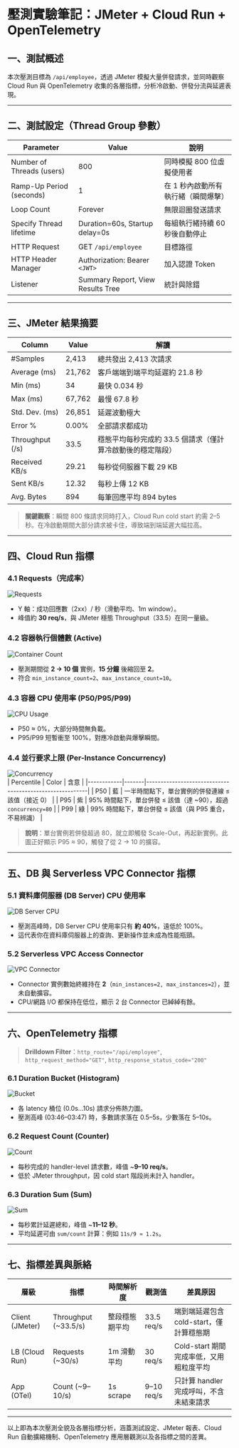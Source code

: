 # 壓測實驗筆記：JMeter + Cloud Run + OpenTelemetry

## 一、測試概述
本次壓測目標為 `/api/employee`，透過 JMeter 模擬大量併發請求，並同時觀察 Cloud Run 與 OpenTelemetry 收集的各層指標，分析冷啟動、併發分流與延遲表現。

---

## 二、測試設定（Thread Group 參數）

| Parameter                  | Value   | 說明                                            |
|----------------------------|---------|-------------------------------------------------|
| Number of Threads (users)  | 800     | 同時模擬 800 位虛擬使用者                        |
| Ramp-Up Period (seconds)   | 1       | 在 1 秒內啟動所有執行緒（瞬間爆擊）               |
| Loop Count                 | Forever | 無限迴圈發送請求                                 |
| Specify Thread lifetime    | Duration=60s, Startup delay=0s | 每組執行緒持續 60 秒後自動停止       |
| HTTP Request               | GET `/api/employee` | 目標路徑                                |
| HTTP Header Manager        | Authorization: Bearer `<JWT>` | 加入認證 Token               |
| Listener                   | Summary Report, View Results Tree | 統計與除錯                          |


---

## 三、JMeter 結果摘要

| Column         | Value         | 解讀                                                                                       |
|----------------|---------------|--------------------------------------------------------------------------------------------|
| #Samples       | 2,413         | 總共發出 2,413 次請求                                                                      |
| Average (ms)   | 21,762        | 客戶端端到端平均延遲約 21.8 秒                                                              |
| Min (ms)       | 34            | 最快 0.034 秒                                                                              |
| Max (ms)       | 67,762        | 最慢 67.8 秒                                                                               |
| Std. Dev. (ms) | 26,851        | 延遲波動極大                                                                              |
| Error %        | 0.00%         | 全部請求都成功                                                                              |
| Throughput (/s)| 33.5          | 穩態平均每秒完成約 33.5 個請求（僅計算冷啟動後的穩定階段）                                    |
| Received KB/s  | 29.21         | 每秒從伺服器下載 29 KB                                                                     |
| Sent KB/s      | 12.32         | 每秒上傳 12 KB                                                                             |
| Avg. Bytes     | 894           | 每筆回應平均 894 bytes                                                                     |

> **關鍵觀察**：瞬間 800 條請求同時打入，Cloud Run cold start 約需 2–5 秒。在冷啟動期間大部分請求被卡住，導致端到端延遲大幅拉高。
---

## 四、Cloud Run 指標

### 4.1 Requests（完成率）

![Requests](./requests.png)  
- Y 軸：成功回應數（2xx）/ 秒（滑動平均、1m window）。  
- 峰值約 **30 req/s**，與 JMeter 穩態 Throughput（33.5）在同一量級。

### 4.2 容器執行個體數 (Active)

![Container Count](./container_count.png)  
- 壓測期間從 **2 → 10 個** 實例，**15 分鐘** 後縮回至 **2**。  
- 符合 `min_instance_count=2`、`max_instance_count=10`。

### 4.3 容器 CPU 使用率 (P50/P95/P99)

![CPU Usage](./cpu_usage.png)  
- P50 ≈ 0%，大部分時間無負載。  
- P95/P99 短暫衝至 100%，對應冷啟動與爆擊瞬間。

### 4.4 並行要求上限 (Per-Instance Concurrency)

![Concurrency](./concurrency.png)  
| Percentile | Color | 含意                                                    |
|------------|-------|---------------------------------------------------------|
| P50        | 藍    | 一半時間點下，單台實例的併發連線 ≤ 該值（接近 0）         |
| P95        | 紫    | 95% 時間點下，單台併發 ≤ 該值（達 ~90），超過 `concurrency=80` |
| P99        | 綠    | 99% 時間點下，單台併發 ≤ 該值（與 P95 重合，不易辨識）    |

> **說明**：單台實例若併發超過 80，就立即觸發 Scale-Out，再起新實例。此圖正好顯示 P95 ≈ 90，觸發了從 2 → 10 的擴容。

---

## 五、DB 與 Serverless VPC Connector 指標

### 5.1 資料庫伺服器 (DB Server) CPU 使用率

![DB Server CPU](./db_cpu.png)  
- 壓測高峰時，DB Server CPU 使用率只有 **約 40%**，遠低於 100%。  
- 這代表你在資料庫伺服器上的查詢、更新操作並未成為性能瓶頸。

### 5.2 Serverless VPC Access Connector

![VPC Connector](./vpc_connector.png)  
- Connector 實例數始終維持在 **2**（`min_instances=2, max_instances=2`），並未自動擴容。  
- CPU/網路 I/O 都保持在低位，顯示 2 台 Connector 已綽綽有餘。


---
## 六、OpenTelemetry 指標

> **Drilldown Filter**：`http_route="/api/employee"`, `http_request_method="GET"`, `http_response_status_code="200"`

### 6.1 Duration Bucket (Histogram)

![Bucket](./otel_bucket.png)  
- 各 latency 桶位 (0.0s…10s) 請求分佈熱力圖。  
- 壓測高峰 (03:46–03:47) 時，多數請求落在 0.5–5s，少數落在 5–10s。

### 6.2 Request Count (Counter)

![Count](./otel_count.png)  
- 每秒完成的 handler-level 請求數，峰值 ~**9–10 req/s**。  
- 低於 JMeter throughput，因 cold start 階段尚未計入 handler。

### 6.3 Duration Sum (Sum)

![Sum](./otel_sum.png)  
- 每秒累計延遲總和，峰值 ~**11–12 秒**。  
- 平均延遲可由 `sum/count` 計算：例如 `11s/9 ≈ 1.2s`。

---

## 七、指標差異與脈絡

| 層級         | 指標                 | 時間解析度      | 觀測值           | 差異原因                                |
|--------------|----------------------|---------------|------------------|-----------------------------------------|
| Client (JMeter) | Throughput (~33.5/s) | 整段穩態期平均  | 33.5 req/s       | 端到端延遲包含 cold-start，僅計算穩態期  |
| LB (Cloud Run) | Requests (~30/s)      | 1m 滑動平均     | 30 req/s         | Cold-start 期間完成率低，又用粗粒度平均   |
| App (OTel)   | Count (~9–10/s)      | 1s scrape     | 9–10 req/s       | 只計算 handler 完成呼叫，不含未結束請求   |



---

以上即為本次壓測全貌及各層指標分析，涵蓋測試設定、JMeter 報表、Cloud Run 自動擴縮機制、OpenTelemetry 應用層觀測以及各指標之間的差異。
